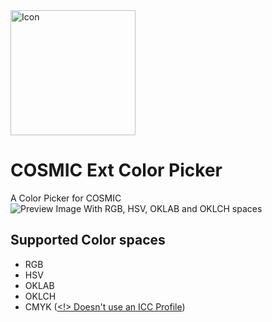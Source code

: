<img src="./icon.svg" alt="Icon" width="200px"/>

# COSMIC Ext Color Picker

A Color Picker for COSMIC  
![Preview Image With RGB, HSV, OKLAB and OKLCH spaces](./preview.png)

## Supported Color spaces

- RGB
- HSV
- OKLAB
- OKLCH
- CMYK ([<!> Doesn't use an ICC Profile](https://en.wikipedia.org/wiki/CMYK_color_model#Conversion))
